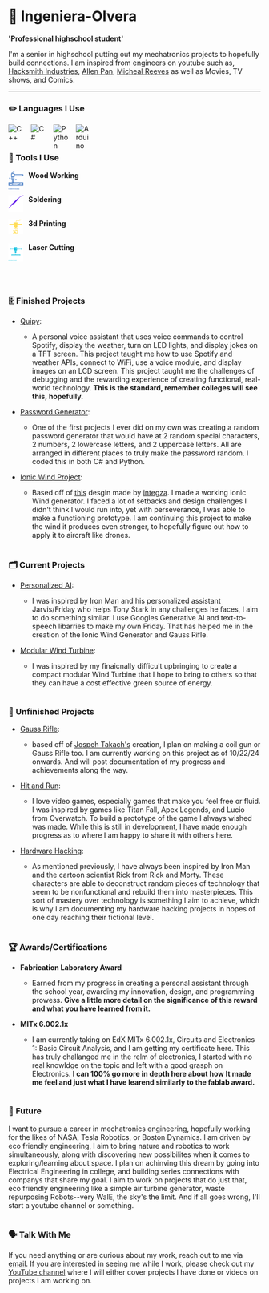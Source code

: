 # 🥐 Ingeniera-Olvera


**'Professional highschool student'**


I'm a senior in highschool putting out my mechatronics projects to hopefully build connections. I am inspired from engineers on youtube such as, [Hacksmith Industries](https://www.youtube.com/channel/UCjgpFI5dU-D1-kh9H1muoxQ), [Allen Pan](https://www.youtube.com/@allenpan), [Micheal Reeves](https://www.youtube.com/@MichaelReeves) as well as Movies, TV shows, and Comics.

---

### ✏️ Languages I Use

<img align="left" alt="C++" width="30px" style="padding-right:15px;" src="https://cdn.jsdelivr.net/gh/devicons/devicon@latest/icons/cplusplus/cplusplus-plain.svg" />

<img align="left" alt="C#" width="30px" style="padding-right:15px;" src="https://cdn.jsdelivr.net/gh/devicons/devicon@latest/icons/csharp/csharp-plain.svg" />

<img align="left" alt="Python" width="30px" style="padding-right:15px;" src="https://cdn.jsdelivr.net/gh/devicons/devicon@latest/icons/python/python-original.svg" />

<img align="left" alt="Arduino" width="30px" style="padding-right:15px;" src="https://cdn.jsdelivr.net/gh/devicons/devicon@latest/icons/arduino/arduino-original.svg" />


<br/>


#

### 🔧 Tools I Use


**Wood Working** 
<img align="left" alt="Wood Working" width="30px" style="padding-right:10px;" src="https://raw.githubusercontent.com/Ingenieria-Olvera/Ingenieria-olvera/main/Hammer%2Bnail.svg" /> 
<br/><br/>

**Soldering** 
<img align="left" alt="Soldering" width="30px" style="padding-right:10px;" src="https://raw.githubusercontent.com/Ingenieria-Olvera/Ingenieria-olvera/main/soldering_iron.svg" />
<br/><br/>

**3d Printing** 
<img align="left" alt="3d Printing" width="30px" style="padding-right:10px;" src="https://raw.githubusercontent.com/Ingenieria-Olvera/Ingenieria-olvera/main/3d_printer.svg" />
<br/><br/>

**Laser Cutting** 
<img align="left" alt="Laser Cutter" width="30px" style="padding-right:10px;" src="https://raw.githubusercontent.com/Ingenieria-Olvera/Ingenieria-olvera/main/lasar_cutter.svg" />
<br/><br/>

<br/>

#

### 🗄️ Finished Projects
- [Quipy](https://github.com/Qco-t/Quipy):
  - A personal voice assistant that uses voice commands to control Spotify, display the weather, turn on LED lights, and display jokes on a TFT screen. This project taught me how to use Spotify and weather APIs, connect to WiFi, use a voice module, and display images on an LCD screen. This project taught me the challenges of debugging and the rewarding experience of creating functional, real-world technology. **This is the standard, remember colleges will see this, hopefully.**


- [Password Generator](https://github.com/Ingenieria-Olvera/Password_Gens):
  - One of the first projects I ever did on my own was creating a random password generator that would have at 2 random special characters, 2 numbers, 2 lowercase letters, and 2 uppercase letters. All are arranged in different places to truly make the password random. I coded this in both C# and Python.


- [Ionic Wind Project](https://github.com/Ingenieria-Olvera/Ionic_Wind_Gen):
  - Based off of [this](https://www.youtube.com/watch?v=mnCmvxt2jn8&t=484s) desgin made by [integza](https://www.youtube.com/@integza). I made a working Ionic Wind generator. I faced a lot of setbacks and design challenges I didn't think I would run into, yet with perseverance, I was able to make a functioning prototype. I am continuing this project to make the wind it produces even stronger, to hopefully figure out how to apply it to aircraft like drones.


#

### 🗂️ Current Projects    
  
- [Personalized AI](https://github.com/Ingenieria-Olvera/Arch):
  - I was inspired by Iron Man and his personalized assistant Jarvis/Friday who helps Tony Stark in any challenges he faces, I aim to do something similar. I use Googles Generative AI and text-to-speech libarries to make my own Friday. That has helped me in the creation of the Ionic Wind Generator and Gauss Rifle.

- [Modular Wind Turbine]():
  - I was inspired by my finaicnally difficult upbringing to create a compact modular Wind Turbine that I hope to bring to others so that they can have a cost effective green source of energy.


#

### 📇 Unfinished Projects
- [Gauss Rifle](https://github.com/Ingenieria-Olvera/Gauss_Riffle):  
  - based off of [Jospeh Takach's](https://www.youtube.com/watch?v=59V3btoiYHA) creation, I plan on making a coil gun or Gauss Rifle too. I am currently working on this project as of 10/22/24 onwards. And will post documentation of my progress and achievements along the way.


- [Hit and Run](https://github.com/Ingenieria-Olvera/Hit-Run):
  - I love video games, especially games that make you feel free or fluid. I was inspired by games like Titan Fall, Apex Legends, and Lucio from Overwatch. To build a prototype of the game I always wished was made. While this is still in development, I have made enough progress as to where I am happy to share it with others here.

- [Hardware Hacking](https://github.com/Qco-t/Hardware_hacking):
  - As mentioned previously, I have always been inspired by Iron Man and the cartoon scientist Rick from Rick and Morty. These characters are able to deconstruct random pieces of technology that seem to be nonfunctional and rebuild them into masterpieces. This sort of mastery over technology is something I aim to achieve, which is why I am documenting my hardware hacking projects in hopes of one day reaching their fictional level.

#

### 🏆 Awards/Certifications
- **Fabrication Laboratory Award**
  - Earned from my progress in creating a personal assistant through the school year, awarding my innovation, design, and programming prowess.
**Give a little more detail on the significance of this reward and what you have learned from it.**

- **MITx 6.002.1x**
  - I am currently taking on EdX MITx 6.002.1x, Circuits and Electronics 1: Basic Circuit Analysis, and I am getting my certificate here. This has truly challanged me in the relm of electronics, I started with no real knowldge on the topic and left with a good grasph on Electronics. **I can 100% go more in depth here about how It made me feel and just what I have learend similarly to the fablab award.**

#

### 🔮 Future
I want to pursue a career in mechatronics engineering, hopefully working for the likes of NASA, Tesla Robotics, or Boston Dynamics. I am driven by eco friendly engineering, I aim to bring nature and robotics to work simultaneously, along with discovering new possibilites when it comes to exploring/learning about space. I plan on achinving this dream by going into Electrical Engineering in college, and building series connections with companys that share my goal. I aim to work on projects that do just that, eco friendly engineering like a simple air turbine generator, waste repurposing Robots--very WalE, the sky's the limit. And if all goes wrong, I'll start a youtube channel or something.

#


### 🗣️ Talk With Me
If you need anything or are curious about my work, reach out to me via [email](mailto:jonnyolv102306@gmail.com).
If you are interested in seeing me while I work, please check out my [YouTube channel](https://www.youtube.com/@ingeneriaolvera552) where I will either cover projects I have done or videos on projects I am working on.
          

